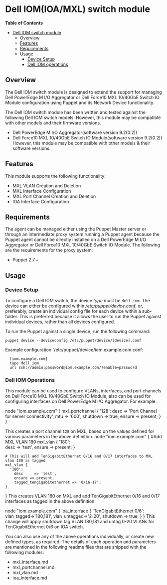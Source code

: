 # Dell IOM(IOA/MXL) switch module

**Table of Contents**

- [Dell IOM switch module](#Dell-IOM-switch-module)
	- [Overview](#overview)
	- [Features](#features)
	- [Requirements](#requirements)
	- [Usage](#usage)
		- [Device Setup](#device-setup)
		- [Dell IOM operations](#Dell-IOM-operations)

## Overview
The Dell IOM switch module is designed to extend the support for managing Dell PowerEdge M I/O Aggregator or Dell Force10 MXL 10/40GbE Switch IO Module configuration using Puppet and its Network Device functionality.

The Dell IOM switch module has been written and tested against the following Dell IOM switch models. However, this module may be compatible with other models and their firmware versions.
- Dell PowerEdge M I/O Aggregator(software version 9.2(0.2))
- Dell Force10 MXL 10/40GbE Switch IO Module(software version 9.2(0.2))
However, this module may be compatible with other models & their software versions.


## Features
This module supports the following functionality:

 * MXL VLAN Creation and Deletion
 * MXL Interface Configuration
 * MXL Port Channel Creation and Deletion
 * IOA Interface Configuration


## Requirements
The agent can be managed either using the Puppet Master server or through an intermediate proxy system running a Puppet agent because the Puppet agent cannot be directly installed on a Dell PowerEdge M I/O Aggregator or Dell Force10 MXL 10/40GbE Switch IO Module.
The following are the requirements for the proxy system:

 * Puppet 2.7.+

## Usage

### Device Setup
To configure a Dell IOM switch, the device *type* must be `dell_iom`.
The device can either be configured within */etc/puppet/device.conf*, or, preferably, create an individual config file for each device within a sub-folder.
This is preferred because it allows the user to run the Puppet against individual devices, rather than all devices configured.

To run the Puppet against a single device, run the following command:

    puppet device --deviceconfig /etc/puppet/device/[device].conf

Example configuration `/etc/puppet/device/iom.example.com.conf:

      [iom.example.com]
      type dell_iom
      url ssh://admin:password@iom.example.com/?enable=password

### Dell IOM Operations
This module can be used to configure VLANs, interfaces, and port channels on Dell Force10 MXL 10/40GbE Switch IO Module, also can be used for configuring interfaces on Dell PowerEdge M I/O Aggregator.
For example: 

node "iom.example.com" {
    mxl_portchannel { '128':
      desc     => 'Port Channel for server connectivity',
      mtu      => '600',
      shutdown => true,
      ensure   => present;
    }
  }

This creates a port channel `128` on MXL, based on the values defined for various parameters in the above definition.
node "iom.example.com" {
	#Add MXL VLAN 180
	mxl_vlan {
	  '180':    	
		desc     => 'test',
		ensure => present;
	}	

	# This will add TenGigabitEthernet 0/16 and 0/17 interfaces to MXL vlan 180 as tagged
	mxl_vlan {
	  '180':    	
		desc     => 'test',
		ensure => present, 
		tagged_tengigabitethernet => '0/16-17';    
	}
}
This creates VLAN 180 on MXL and add TenGigabitEthernet 0/16 and 0/17 interfaces as tagged in the above definition.

node "iom.example.com" {
  ioa_interface { 'TenGigabitEthernet 0/6':
  vlan_tagged=>'180,181',
  vlan_untagged=>'2-20',
  shutdown    => true;
  }
}
This change will  apply shutdown,tag VLAN 180,181 and untag 0-20 VLANs for TenGigabitEthernet 0/6 on IOA switch.

You can also use any of the above operations individually, or create new defined types, as required. The details of each operation and parameters 
are mentioned in the following readme files that are shipped with the following modules:

  - mxl_interface.md
  - mxl_portchannel.md
  - mxl_vlan.md
  - ioa_interface.md



